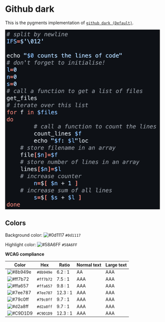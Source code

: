 # Github dark

This is the pygments implementation of [`github dark (Default)`](https://github.com/primer/github-vscode-theme).

![Screenshot of the dark accessibility theme in a bash script](./images/github-dark.png)

## Colors

Background color: ![#0d1117](https://via.placeholder.com/20/0d1117/0d1117.png) `#0d1117`

Highlight color: ![#58A6FF](https://via.placeholder.com/20/58A6FF/58A6FF.png) `#58A6FF`

**WCAG compliance**

| Color | Hex | Ratio | Normal text | Large text |
| ----- | --- | ----- | ----------- | ---------- |
| ![#8b949e](https://via.placeholder.com/20/8b949e/8b949e.png) | `#8b949e` | 6.2 : 1 | AA | AAA |
| ![#ff7b72](https://via.placeholder.com/20/ff7b72/ff7b72.png) | `#ff7b72` | 7.5 : 1 | AAA | AAA |
| ![#ffa657](https://via.placeholder.com/20/ffa657/ffa657.png) | `#ffa657` | 9.8 : 1 | AAA | AAA |
| ![#7ee787](https://via.placeholder.com/20/7ee787/7ee787.png) | `#7ee787` | 12.3 : 1 | AAA | AAA |
| ![#79c0ff](https://via.placeholder.com/20/79c0ff/79c0ff.png) | `#79c0ff` | 9.7 : 1 | AAA | AAA |
| ![#d2a8ff](https://via.placeholder.com/20/d2a8ff/d2a8ff.png) | `#d2a8ff` | 9.7 : 1 | AAA | AAA |
| ![#C9D1D9](https://via.placeholder.com/20/C9D1D9/C9D1D9.png) | `#C9D1D9` | 12.3 : 1 | AAA | AAA |
